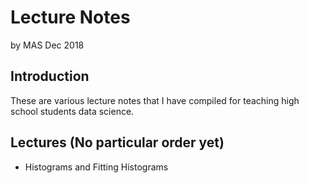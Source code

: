 # Lecture Notes  
by MAS
Dec 2018

## Introduction  
These are various lecture notes that I have compiled for teaching high school students data science.

## Lectures (No particular order yet)
* Histograms and Fitting Histograms
